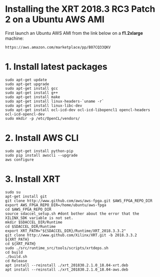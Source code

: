 # Installing the XRT 2018.3 RC3 Patch 2 on a Ubuntu AWS AMI
First launch an Ubuntu AWS AMI from the link below on a <b>f1.2xlarge</b> machine:
````
https://aws.amazon.com/marketplace/pp/B07CQ33QKV
````

# 1. Install latest packages
````
sudo apt-get update  
sudo apt-get upgrade
sudo apt-get install gcc
sudo apt-get install g++     
sudo apt-get install make
sudo apt-get install linux-headers-`uname -r`   
sudo apt-get install linux-libc-dev    
sudo apt-get install ocl-icd-dev ocl-icd-libopencl1 opencl-headers ocl-icd-opencl-dev
sudo mkdir -p /etc/OpenCL/vendors/
````

# 2. Install AWS CLI
````
sudo apt-get install python-pip
sudo pip install awscli --upgrade
aws configure
````

# 3. Install XRT
````
sudo su
apt-get install git 
git clone http://www.github.com/aws/aws-fpga.git $AWS_FPGA_REPO_DIR
export AWS_FPGA_REPO_DIR=/home/ubuntu/aws-fpga
cd $AWS_FPGA_REPO_DIR
source sdaccel_setup.sh #dont bother about the error that the XILINX_SDK variable is not set.
mkdir $SDACCEL_DIR/Runtime
cd $SDACCEL_DIR/Runtime
export XRT_PATH="${SDACCEL_DIR}/Runtime/XRT_2018.3.3.2"
git clone http://www.github.com/Xilinx/XRT.git -b 2018.3.3.2 ${XRT_PATH}
cd ${XRT_PATH}
sudo ./src/runtime_src/tools/scripts/xrtdeps.sh
cd build
./build.sh
cd Release
apt install --reinstall ./xrt_201830.2.1.0_18.04-xrt.deb
apt install --reinstall ./xrt_201830.2.1.0_18.04-aws.deb
````
